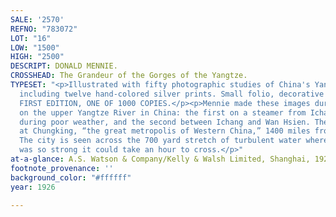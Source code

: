 ```yaml
---
SALE: '2570'
REFNO: "783072"
LOT: "16"
LOW: "1500"
HIGH: "2500"
DESCRIPT: DONALD MENNIE.
CROSSHEAD: The Grandeur of the Gorges of the Yangtze.
TYPESET: "<p>Illustrated with fifty photographic studies of China's Yangtze River,
  including twelve hand-colored silver prints. Small folio, decorative silk binding.
  FIRST EDITION, ONE OF 1000 COPIES.</p><p>Mennie made these images during two trips
  on the upper Yangtze River in China: the first on a steamer from Ichang to Chungking,
  during poor weather, and the second between Ichang and Wan Hsien. The book ends
  at Chungking, “the great metropolis of Western China,” 1400 miles from the sea.
  The city is seen across the 700 yard stretch of turbulent water where the current
  was so strong it could take an hour to cross.</p>"
at-a-glance: A.S. Watson & Company/Kelly & Walsh Limited, Shanghai, 1926
footnote_provenance: ''
background_color: "#ffffff"
year: 1926

---
```

